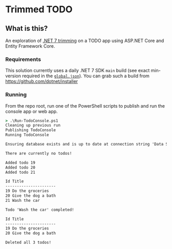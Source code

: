 # Trimmed TODO

## What is this?

An exploration of [.NET 7 trimming](https://docs.microsoft.com/dotnet/core/deploying/trimming/prepare-libraries-for-trimming) on a TODO app using ASP.NET Core and Entity Framework Core.

### Requirements

This solution currently uses a daily .NET 7 SDK `main` build (see exact min-version required in the [`global.json`](global.json)). You can grab such a build from https://github.com/dotnet/installer

### Running

From the repo root, run one of the PowerShell scripts to publish and run the console app or web app.

```cmd
> .\Run-TodoConsole.ps1
Cleaning up previous run
Publishing TodoConsole
Running TodoConsole

Ensuring database exists and is up to date at connection string 'Data Source=todos.db'

There are currently no todos!

Added todo 19
Added todo 20
Added todo 21

Id Title
----------------------
19 Do the groceries
20 Give the dog a bath
21 Wash the car

Todo 'Wash the car' completed!

Id Title
----------------------
19 Do the groceries
20 Give the dog a bath

Deleted all 3 todos!
```
